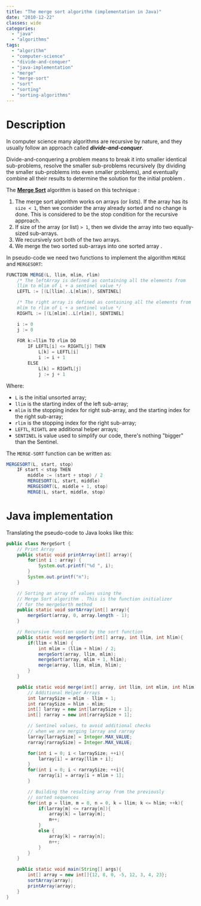 ```yaml
---
title: "The merge sort algorithm (implementation in Java)"
date: "2010-12-22"
classes: wide
categories: 
  - "java"
  - "algorithms"
tags: 
  - "algorithm"
  - "computer-science"
  - "divide-and-conquer"
  - "java-implementation"
  - "merge"
  - "merge-sort"
  - "sort"
  - "sorting"
  - "sorting-algorithms"
---
```


# Description

In computer science many algorithms are recursive by nature, and they usually follow an approach called _**divide-and-conquer**_. 

Divide-and-conquering a problem means to break it into smaller identical sub-problems, resolve the smaller sub-problems recursively (by dividing the smaller sub-problems into even smaller problems), and eventually combine all their results to determine the solution for the initial problem .

The **[Merge Sort](http://en.wikipedia.org/wiki/Merge_sort)** algorithm is based on this technique :

1. The merge sort algorithm works on arrays (or lists). If the array has its `size < 1`, then we consider the array already sorted and no change is done. This is considered to be the stop condition for the recursive approach. 
2. If size of the array (or list) `> 1`, then we divide the array into two equally-sized sub-arrays.
3. We recursively sort both of the two arrays.
4. We merge the two sorted sub-arrays into one sorted array .

In pseudo-code we need two functions to implement the algorithm `MERGE` and `MERGESORT`:

```java
FUNCTION MERGE(L, llim, mlim, rlim)
	/* The leftArray is defined as containing all the elements from
	llim to mlim of L + a sentinel value */
	LEFTL := [(L[llim]..L[mlim]), SENTINEL]

	/* The right array is defined as containing all the elements from
	mlim to rlim of L + a sentinel value */
	RIGHTL := [(L[mlim]..L[rlim]), SENTINEL]

	i := 0
	j := 0
	
	FOR k:=llim TO rlim DO
		IF LEFTL[i] <= RIGHTL[j] THEN
			L[k] = LEFTL[i]
			i := i + 1
		ELSE
			L[k] = RIGHTL[j]
			j := j + 1	
```


Where:

* `L` is the initial unsorted array;
* `llim` is the starting index of the left sub-array;
* `mlim` is the stopping index for right sub-array, and the starting index for the right sub-array;
* `rlim` is the stopping index for the right sub-array;
* `LEFTL`, `RIGHTL` are additional helper arrays; 
* `SENTINEL` is value used to simplify our code, there's nothing "bigger" than the Sentinel.

The `MERGE-SORT` function can be written as:

```java
MERGESORT(L, start, stop)
	IF start < stop THEN
		middle := (start + stop) / 2
		MERGESORT(L, start, middle)
		MERGESORT(L, middle + 1, stop)
		MERGE(L, start, middle, stop)
```

# Java implementation

Translating the pseudo-code to Java looks like this:

```java
public class MergeSort {
	// Print Array 
	public static void printArray(int[] array){
		for(int i : array) {
			System.out.printf("%d ", i);
		}
		System.out.printf("n");
	}

	// Sorting an array of values using the
	// Merge Sort algorithm . This is the function initializer
	// for the mergeSorth method
	public static void sortArray(int[] array){
		mergeSort(array, 0, array.length - 1);
	}

	// Recursive function used by the sort function
	public static void mergeSort(int[] array, int llim, int hlim){
		if(llim < hlim) {
			int mlim = (llim + hlim) / 2;
			mergeSort(array, llim, mlim);
			mergeSort(array, mlim + 1, hlim);
			merge(array, llim, mlim, hlim);
		}
	}

	public static void merge(int[] array, int llim, int mlim, int hlim){
		// Additional Helper Arrays
		int larraySize = mlim - llim + 1;
		int rarraySize = hlim - mlim;
		int[] larray = new int[larraySize + 1];
		int[] rarray = new int[rarraySize + 1];

		// Sentinel values, to avoid additional checks
		// when we are merging larray and rarray
		larray[larraySize] = Integer.MAX_VALUE;
		rarray[rarraySize] = Integer.MAX_VALUE;

		for(int i = 0; i < larraySize; ++i){
			larray[i] = array[llim + i];
		}
		for(int i = 0; i < rarraySize; ++i){
			rarray[i] = array[i + mlim + 1];
		}

		// Building the resulting array from the previously
		// sorted sequences 
		for(int p = llim, m = 0, n = 0, k = llim; k <= hlim; ++k){
			if(larray[m] <= rarray[n]){
				array[k] = larray[m];
				m++;
			}
			else {
				array[k] = rarray[n];
				n++;
			}
		}
	}

	public static void main(String[] args){
		int[] array = new int[]{12, 8, 0, -5, 12, 3, 4, 23};
		sortArray(array);
		printArray(array);
	}
}
```